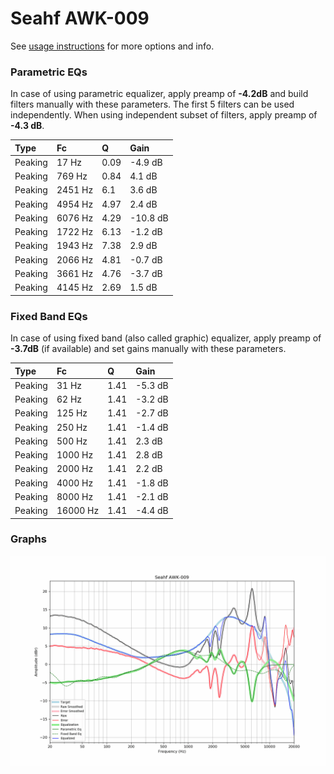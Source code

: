 # Seahf AWK-009
See [usage instructions](https://github.com/jaakkopasanen/AutoEq#usage) for more options and info.

### Parametric EQs
In case of using parametric equalizer, apply preamp of **-4.2dB** and build filters manually
with these parameters. The first 5 filters can be used independently.
When using independent subset of filters, apply preamp of **-4.3 dB**.

| Type    | Fc      |    Q | Gain     |
|:--------|:--------|:-----|:---------|
| Peaking | 17 Hz   | 0.09 | -4.9 dB  |
| Peaking | 769 Hz  | 0.84 | 4.1 dB   |
| Peaking | 2451 Hz | 6.1  | 3.6 dB   |
| Peaking | 4954 Hz | 4.97 | 2.4 dB   |
| Peaking | 6076 Hz | 4.29 | -10.8 dB |
| Peaking | 1722 Hz | 6.13 | -1.2 dB  |
| Peaking | 1943 Hz | 7.38 | 2.9 dB   |
| Peaking | 2066 Hz | 4.81 | -0.7 dB  |
| Peaking | 3661 Hz | 4.76 | -3.7 dB  |
| Peaking | 4145 Hz | 2.69 | 1.5 dB   |

### Fixed Band EQs
In case of using fixed band (also called graphic) equalizer, apply preamp of **-3.7dB**
(if available) and set gains manually with these parameters.

| Type    | Fc       |    Q | Gain    |
|:--------|:---------|:-----|:--------|
| Peaking | 31 Hz    | 1.41 | -5.3 dB |
| Peaking | 62 Hz    | 1.41 | -3.2 dB |
| Peaking | 125 Hz   | 1.41 | -2.7 dB |
| Peaking | 250 Hz   | 1.41 | -1.4 dB |
| Peaking | 500 Hz   | 1.41 | 2.3 dB  |
| Peaking | 1000 Hz  | 1.41 | 2.8 dB  |
| Peaking | 2000 Hz  | 1.41 | 2.2 dB  |
| Peaking | 4000 Hz  | 1.41 | -1.8 dB |
| Peaking | 8000 Hz  | 1.41 | -2.1 dB |
| Peaking | 16000 Hz | 1.41 | -4.4 dB |

### Graphs
![](./Seahf%20AWK-009.png)